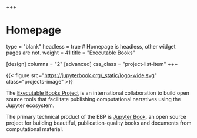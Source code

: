 +++
# Homepage
type = "blank"
headless = true  # Homepage is headless, other widget pages are not.
weight = 41
title = "Executable Books"

[design]
  columns = "2"
[advanced]
  css_class = "project-list-item"
+++

{{< figure src="https://jupyterbook.org/_static/logo-wide.svg" class="projects-image" >}}

The [Executable Books Project](https://executablebooks.org) is an international collaboration to build open source tools that facilitate publishing computational narratives using the Jupyter ecosystem.

The primary technical product of the EBP is [Jupyter Book](https://jupyterbook.org), an open source project for building beautiful, publication-quality books and documents from computational material.
